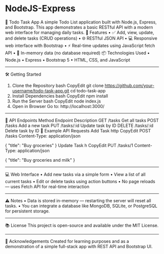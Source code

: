 # NodeJS-Express


📝 Todo Task App
A simple Todo List application built with Node.js, Express, and Bootstrap. This app demonstrates a basic RESTful API with a modern web interface for managing daily tasks.
🚀 Features
•	✅ Add, view, update, and delete tasks (CRUD operations)
•	🌐 RESTful JSON API
•	💻 Responsive web interface with Bootstrap
•	⚡ Real-time updates using JavaScript fetch API
•	💾 In-memory data (no database required)
📦 Technologies Used
•	Node.js
•	Express
•	Bootstrap 5
•	HTML, CSS, and JavaScript
________________________________________
🛠️ Getting Started
1. Clone the Repository
bash
CopyEdit
git clone https://github.com/your-username/todo-task-app.git
cd todo-task-app
2. Install Dependencies
bash
CopyEdit
npm install
3. Run the Server
bash
CopyEdit
node index.js
4. Open in Browser
Go to: http://localhost:3000/
________________________________________
📡 API Endpoints
Method	Endpoint	Description
GET	/tasks	Get all tasks
POST	/tasks	Add a new task
PUT	/tasks/:id	Update task by ID
DELETE	/tasks/:id	Delete task by ID
🧪 Example API Requests
Add Task
http
CopyEdit
POST /tasks
Content-Type: application/json

{
  "title": "Buy groceries"
}
Update Task
h
CopyEdit
PUT /tasks/1
Content-Type: application/json

{
  "title": "Buy groceries and milk"
}
________________________________________
💻 Web Interface
•	Add new tasks via a simple form
•	View a list of all current tasks
•	Edit or delete tasks using action buttons
•	No page reloads — uses Fetch API for real-time interaction
________________________________________
⚠️ Notes
•	Data is stored in-memory — restarting the server will reset all tasks.
•	You can integrate a database like MongoDB, SQLite, or PostgreSQL for persistent storage.
________________________________________
📚 License
This project is open-source and available under the MIT License.
________________________________________
🙌 Acknowledgements
Created for learning purposes and as a demonstration of a simple full-stack app with REST API and Bootstrap UI.


